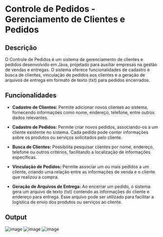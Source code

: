 # Controle de Pedidos - Gerenciamento de Clientes e Pedidos

## Descrição

O Controle de Pedidos é um sistema de gerenciamento de clientes e pedidos desenvolvido em Java, projetado para auxiliar empresas na gestão de vendas e entregas. O sistema oferece funcionalidades de cadastro e busca de clientes, vinculação de pedidos aos clientes e a geração de arquivos de entrega em formato de texto (txt) para pedidos encerrados.

## Funcionalidades

- **Cadastro de Clientes:** Permite adicionar novos clientes ao sistema, fornecendo informações como nome, endereço, telefone, entre outros dados relevantes.

- **Cadastro de Pedidos:** Permite criar novos pedidos, associando-os a um cliente existente no sistema. Cada pedido pode conter informações sobre os produtos ou serviços solicitados pelo cliente.

- **Busca de Clientes:** Possibilita pesquisar clientes por nome, endereço, telefone ou outros critérios, facilitando a localização de informações específicas.

- **Vinculação de Pedidos:** Permite associar um ou mais pedidos a um cliente, criando uma relação entre as informações de venda e o cliente que realizou a compra.

- **Geração de Arquivos de Entrega:** Ao encerrar um pedido, o sistema gera um arquivo de texto (txt) contendo as informações do cliente e endereço para entrega. Esse arquivo pode ser utilizado para facilitar a logística de envio dos produtos ou serviços ao cliente.

## Output
![image](https://github.com/Semestre-4/Controle-De-Pedidos/assets/97567643/ac5b8563-aa65-4f04-a6cc-0e15a78acedb)
![image](https://github.com/Semestre-4/Controle-De-Pedidos/assets/97567643/64c6b014-d631-4a1d-b1f1-af2237ab4e6a)
![image](https://github.com/Semestre-4/Controle-De-Pedidos/assets/97567643/151cc912-e07c-47e5-84a0-34e1148d0500)





